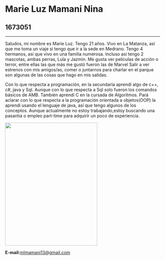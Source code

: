 # Marie Luz Mamani Nina 
## 1673051
___

   Saludos, mi nombre es Marie Luz. Tengo 21 años.
Vivo en La Matanza, así que me toma un viaje si 
tengo que ir a la sede en Medrano. Tengo 4 hermanos, así que vivo en una familia numerosa.
Incluso así tengo 2 mascotas, ambas perras,  Lula y Jazmín.
Me gusta ver películas de acción o terror, entre ellas las que más me gustó fueron las de Marvel
Salir a ver estrenos con mis amigos/as, comer o juntarnos para charlar en el parque son algunas de las cosas que hago en mis salidas. 

Con lo que respecta a programación, en la secundaria aprendí algo de c++, c#, java y Sql. Aunque con lo que respecta a Sql solo fueron los comandos básicos de AMB. 
También aprendí C en la cursada de Algoritmos. Pará aclarar con lo que respecta a la programación orientada a objetos(OOP) la aprendí usando el lenguaje de java, así que tengo algunos de los conceptos. 
Aunque actualmente no estoy trabajando,estoy buscando una pasantia o empleo part-time para adquirir un poco de experiencia.


<img src="https://user-images.githubusercontent.com/62960183/78615402-c9179b00-7847-11ea-9211-ecafabc16dd7.jpg" data-canonical-src="https://user-images.githubusercontent.com/62960183/78615402-c9179b00-7847-11ea-9211-ecafabc16dd7.jpg" width="300" height="400" />

 **E-mail:**[mlmamani13@gmail.com](https://mail.google.com/)
